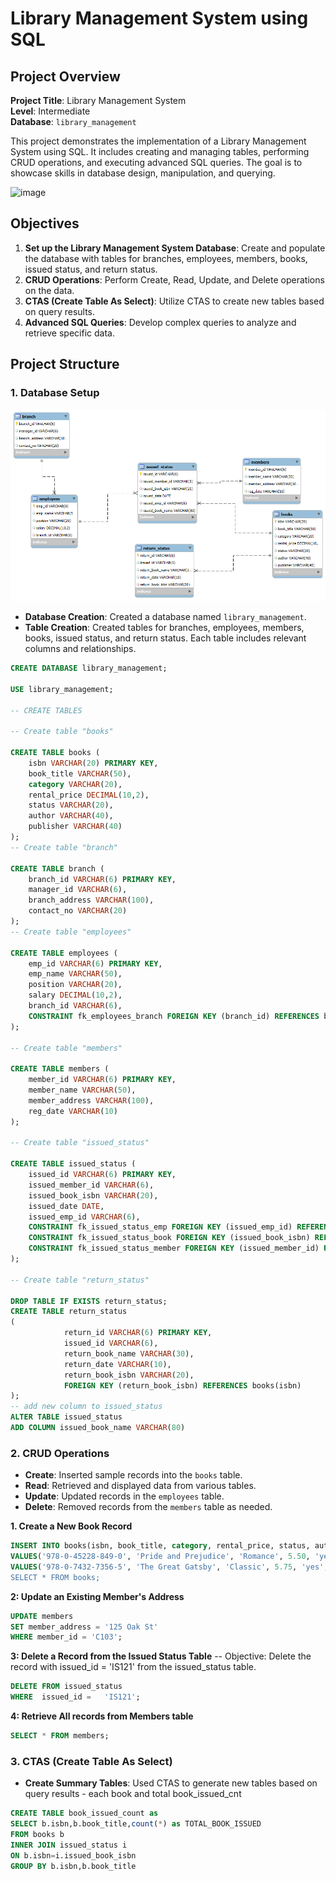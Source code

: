 # Library Management System using SQL

## Project Overview

**Project Title**: Library Management System  
**Level**: Intermediate  
**Database**: `library_management`

This project demonstrates the implementation of a Library Management System using SQL. It includes creating and managing tables, performing CRUD operations, and executing advanced SQL queries. The goal is to showcase skills in database design, manipulation, and querying.

<img width="800" height="500" alt="image" src="https://github.com/user-attachments/assets/4a9ec27f-cf88-4945-af32-df920e93a813" />

## Objectives

1. **Set up the Library Management System Database**: Create and populate the database with tables for branches, employees, members, books, issued status, and return status.
2. **CRUD Operations**: Perform Create, Read, Update, and Delete operations on the data.
3. **CTAS (Create Table As Select)**: Utilize CTAS to create new tables based on query results.
4. **Advanced SQL Queries**: Develop complex queries to analyze and retrieve specific data.

## Project Structure

### 1. Database Setup
<img src="./er_diagram.png" alt="Entity-Relationship Diagram" width="800">


- **Database Creation**: Created a database named `library_management`.
- **Table Creation**: Created tables for branches, employees, members, books, issued status, and return status. Each table includes relevant columns and relationships.

```sql
CREATE DATABASE library_management;

USE library_management;

-- CREATE TABLES

-- Create table "books"

CREATE TABLE books (
    isbn VARCHAR(20) PRIMARY KEY,
    book_title VARCHAR(50),
    category VARCHAR(20),
    rental_price DECIMAL(10,2),
    status VARCHAR(20),
    author VARCHAR(40),
    publisher VARCHAR(40)
);
-- Create table "branch"

CREATE TABLE branch (
    branch_id VARCHAR(6) PRIMARY KEY,
    manager_id VARCHAR(6),  
    branch_address VARCHAR(100),
    contact_no VARCHAR(20)
);
-- Create table "employees"

CREATE TABLE employees (
    emp_id VARCHAR(6) PRIMARY KEY,
    emp_name VARCHAR(50),
    position VARCHAR(20),
    salary DECIMAL(10,2),
    branch_id VARCHAR(6),
    CONSTRAINT fk_employees_branch FOREIGN KEY (branch_id) REFERENCES branch(branch_id)
);

-- Create table "members"

CREATE TABLE members (
    member_id VARCHAR(6) PRIMARY KEY,
    member_name VARCHAR(50),
    member_address VARCHAR(100),
    reg_date VARCHAR(10)
);

-- Create table "issued_status"

CREATE TABLE issued_status (
    issued_id VARCHAR(6) PRIMARY KEY,
    issued_member_id VARCHAR(6),
    issued_book_isbn VARCHAR(20),
    issued_date DATE,
    issued_emp_id VARCHAR(6),
    CONSTRAINT fk_issued_status_emp FOREIGN KEY (issued_emp_id) REFERENCES employees(emp_id),
    CONSTRAINT fk_issued_status_book FOREIGN KEY (issued_book_isbn) REFERENCES books(isbn),
    CONSTRAINT fk_issued_status_member FOREIGN KEY (issued_member_id) REFERENCES members(member_id)
);

-- Create table "return_status"

DROP TABLE IF EXISTS return_status;
CREATE TABLE return_status
(
            return_id VARCHAR(6) PRIMARY KEY,
            issued_id VARCHAR(6),
            return_book_name VARCHAR(30),
            return_date VARCHAR(10),
            return_book_isbn VARCHAR(20),
            FOREIGN KEY (return_book_isbn) REFERENCES books(isbn)
);
-- add new column to issued_status
ALTER TABLE issued_status
ADD COLUMN issued_book_name VARCHAR(80)
```



### 2. CRUD Operations

- **Create**: Inserted sample records into the `books` table.
- **Read**: Retrieved and displayed data from various tables.
- **Update**: Updated records in the `employees` table.
- **Delete**: Removed records from the `members` table as needed.

**1. Create a New Book Record**
```sql
INSERT INTO books(isbn, book_title, category, rental_price, status, author, publisher)
VALUES('978-0-45228-849-0', 'Pride and Prejudice', 'Romance', 5.50, 'yes', 'Jane Austen', 'T. Egerton, Whitehall'),
VALUES('978-0-7432-7356-5', 'The Great Gatsby', 'Classic', 5.75, 'yes', 'F. Scott Fitzgerald', 'Charles Scribner\'s Sons');
SELECT * FROM books;
```
**2: Update an Existing Member's Address**

```sql
UPDATE members
SET member_address = '125 Oak St'
WHERE member_id = 'C103';
```

**3: Delete a Record from the Issued Status Table**
-- Objective: Delete the record with issued_id = 'IS121' from the issued_status table.

```sql
DELETE FROM issued_status
WHERE  issued_id =   'IS121';
```

**4: Retrieve All records from Members table**

```sql
SELECT * FROM members;
```

### 3. CTAS (Create Table As Select)

- **Create Summary Tables**: Used CTAS to generate new tables based on query results - each book and total book_issued_cnt

```sql
CREATE TABLE book_issued_count as
SELECT b.isbn,b.book_title,count(*) as TOTAL_BOOK_ISSUED
FROM books b
INNER JOIN issued_status i
ON b.isbn=i.issued_book_isbn
GROUP BY b.isbn,b.book_title
```

